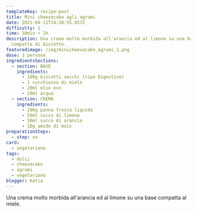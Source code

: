 ```yaml
---
templateKey: recipe-post
title: Mini cheesecake agli agrumi
date: 2021-04-12T14:20:55.857Z
difficulty: 1
time: 30min + 2h
description: Una crema molto morbida all'arancia ed al limone su una base
  compatta di biscotto.
featuredimage: /img/minicheesecake_agrumi_1.png
dose: 3 persone
ingredientsSections:
  - section: BASE
    ingredients:
      - 100g biscotti secchi (tipo Digestive)
      - 1 cucchiaino di miele
      - 20ml olio evo
      - 20ml acqua
  - section: CREMA
    ingredients:
      - 200g panna fresca liquida
      - 50ml succo di limone
      - 50ml succo di arancia
      - 10g amido di mais
preparationSteps:
  - step: xx
card:
  - vegetariano
tags:
  - dolci
  - cheesecake
  - agrumi
  - vegetariano
blogger: Katia
---
```

Una crema molto morbida all'arancia ed al limone su una base compatta al miele.